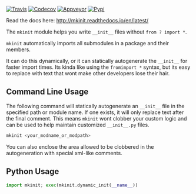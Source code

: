 [![Travis](https://img.shields.io/travis/Erotemic/mkinit/master.svg?label=Travis%20CI)](https://travis-ci.org/Erotemic/mkinit)
[![Codecov](https://codecov.io/github/Erotemic/mkinit/badge.svg?branch=master&service=github)](https://codecov.io/github/Erotemic/mkinit?branch=master)
[![Appveyor](https://ci.appveyor.com/api/projects/status/github/Erotemic/mkinit?svg=True)](https://ci.appveyor.com/project/Erotemic/mkinit/branch/master)
[![Pypi](https://img.shields.io/pypi/v/mkinit.svg)](https://pypi.python.org/pypi/mkinit)


Read the docs here: http://mkinit.readthedocs.io/en/latest/

The `mkinit` module helps you write `__init__` files without `from ? import *`.

`mkinit` automatically imports all submodules in a package and their members.

It can do this dynamically, or it can statically autogenerate the `__init__`
for faster import times. Its kinda like using the `fromimport *` syntax, but
its easy to replace with text that wont make other developers lose their hair.

## Command Line Usage

The following command will statically autogenerate an `__init__` file in the
specified path or module name. If one exists, it will only replace text after
the final comment. This means `mkinit` wont clobber your custom logic and can
be used to help maintain customized `__init__.py` files.

```bash
mkinit <your_modname_or_modpath>
```

You can also enclose the area allowed to be clobbered in the autogeneration
with special xml-like comments.


## Python Usage
```python
import mkinit; exec(mkinit.dynamic_init(__name__))
```
